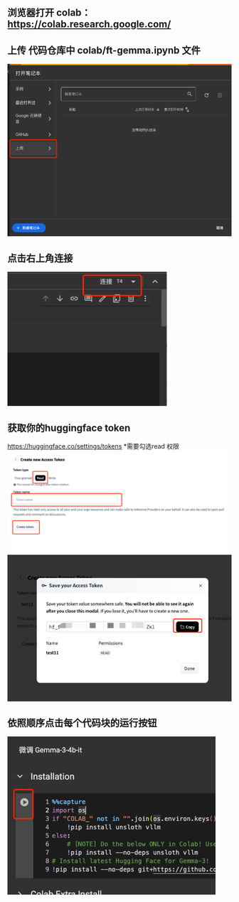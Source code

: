

## 浏览器打开 colab：https://colab.research.google.com/

## 上传 代码仓库中 colab/ft-gemma.ipynb 文件
![](../assets/20.png)


## 点击右上角连接
![](../assets/21.png)



## 获取你的huggingface token 
 https://huggingface.co/settings/tokens
 *需要勾选read 权限
![](../assets/10.png)
![](../assets/11.png)


## 依照顺序点击每个代码块的运行按钮
![](../assets/22.png)   


